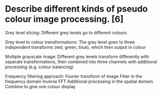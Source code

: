 # Describe different kinds of pseudo colour image processing. [6]

Grey level slicing:
Different grey levels go to different colours

Grey level to colour transformations:
The grey level goes to three independent transforms (red, green, blue), which then output in colour

Multiple grayscale image:
Different grey levels transform differently with separate transformations, then combined into three channels with additional processing (e.g. colour balancing)

Frequency filtering approach:
Fourier transform of image
Filter in the frequency domain
Inverse FFT
Additional processing in the spatial domain
Combine to give one colour display
